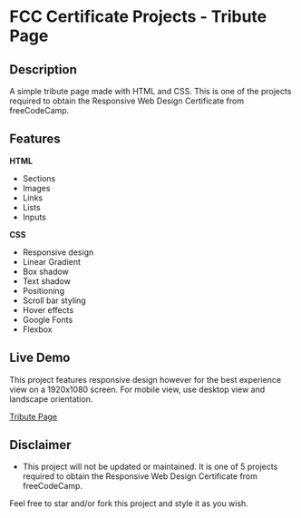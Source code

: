 # FCC Certificate Projects - Tribute Page

## Description

A simple tribute page made with HTML and CSS. This is one of the projects required to obtain the Responsive Web Design Certificate from freeCodeCamp.

## Features

**HTML**

-   Sections
-   Images
-   Links
-   Lists
-   Inputs

**CSS**

-   Responsive design
-   Linear Gradient
-   Box shadow
-   Text shadow
-   Positioning
-   Scroll bar styling
-   Hover effects
-   Google Fonts
-   Flexbox

## Live Demo

This project features responsive design however for the best experience view on a 1920x1080 screen. For mobile view, use desktop view and landscape orientation.

[Tribute Page](https://eddking-qs.github.io/Projects-Tribute_Page/)

## Disclaimer

-   This project will not be updated or maintained. It is one of 5 projects required to obtain the Responsive Web Design Certificate from freeCodeCamp.

Feel free to star and/or fork this project and style it as you wish.
